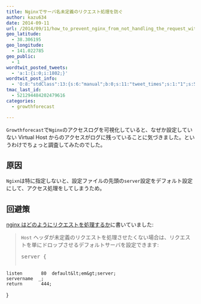```yaml
---
title: Nginxでサーバ名未定義のリクエスト処理を防ぐ
author: kazu634
date: 2014-09-11
url: /2014/09/11/how_to_prevent_nginx_from_not_handling_the_request_without_virtual_hostname/
geo_latitude:
  - 38.306195
geo_longitude:
  - 141.022785
geo_public:
  - 1
wordtwit_posted_tweets:
  - 'a:1:{i:0;i:1802;}'
wordtwit_post_info:
  - 'O:8:"stdClass":13:{s:6:"manual";b:0;s:11:"tweet_times";s:1:"1";s:5:"delay";s:1:"0";s:7:"enabled";s:1:"1";s:10:"separation";i:60;s:7:"version";s:3:"3.7";s:14:"tweet_template";b:0;s:6:"status";i:2;s:6:"result";a:0:{}s:13:"tweet_counter";i:2;s:13:"tweet_log_ids";a:1:{i:0;i:1802;}s:9:"hash_tags";a:0:{}s:8:"accounts";a:1:{i:0;s:7:"kazu634";}}'
tmac_last_id:
  - 521294484202479616
categories:
  - growthforecast

---
```

`Growthforecast`で`Nginx`のアクセスログを可視化していると、なぜか設定していない Virtual Host からのアクセスがログに残っていることに気づきました。というわけでちょっと調査してみたのでした。

## 原因

`Ngixn`は特に指定しないと、設定ファイルの先頭の`server`設定をデフォルト設定にして、アクセス処理をしてしまうため。

## 回避策

<a href="http://nginx.org/ja/docs/http/request_processing.html" onclick="__gaTracker('send', 'event', 'outbound-article', 'http://nginx.org/ja/docs/http/request_processing.html', 'nginx はどのようにリクエストを処理するか');">nginx はどのようにリクエストを処理するか</a>に書いていました:

> `Host` ヘッダが未定義のリクエストを処理させたくない場合は、リクエストを単にドロップさせるデフォルトサーバを設定できます:
> 
> <pre class="lang:default decode:true ">server {
    listen       80  default&lt;em&gt;server;
    servername  _;
    return       444;
}</pre>